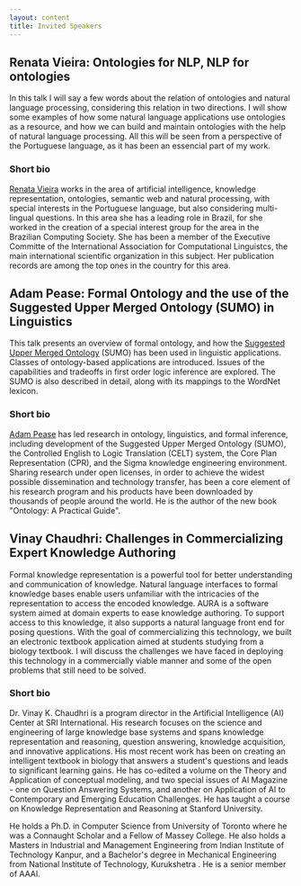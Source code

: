 ```yaml
---
layout: content
title: Invited Speakers
---
```


## Renata Vieira: Ontologies for NLP, NLP for ontologies

In this talk I will say a few words about the relation of ontologies
and natural language processing, considering this relation in two
directions. I will show some examples of how some natural language
applications use ontologies as a resource, and how we can build and
maintain ontologies with the help of natural language processing. All
this will be seen from a perspective of the Portuguese language, as it
has been an essencial part of my work.

### Short bio

[Renata Vieira](http://www.inf.pucrs.br/~rvieira/) works in the area
of artificial intelligence, knowledge representation, ontologies,
semantic web and natural processing, with special interests in the
Portuguese language, but also considering multi- lingual questions. In
this area she has a leading role in Brazil, for she worked in the
creation of a special interest group for the area in the Brazilian
Computing Society. She has been a member of the Executive Committe of
the International Association for Computational Linguistcs, the main
international scientific organization in this subject. Her publication
records are among the top ones in the country for this area.


## Adam Pease: Formal Ontology and the use of the Suggested Upper Merged Ontology (SUMO) in Linguistics

This talk presents an overview of formal ontology, and how the
[Suggested Upper Merged Ontology](http://www.ontologyportal.org)
(SUMO) has been used in linguistic applications. Classes of
ontology-based applications are introduced. Issues of the capabilities
and tradeoffs in first order logic inference are explored.  The SUMO
is also described in detail, along with its mappings to the WordNet
lexicon.

### Short bio

[Adam Pease](http://www.adampease.org/professional/) has led research
in ontology, linguistics, and formal inference, including development
of the Suggested Upper Merged Ontology (SUMO), the Controlled English
to Logic Translation (CELT) system, the Core Plan Representation
(CPR), and the Sigma knowledge engineering environment. Sharing
research under open licenses, in order to achieve the widest possible
dissemination and technology transfer, has been a core element of his
research program and his products have been downloaded by thousands of
people around the world.  He is the author of the new book "Ontology:
A Practical Guide".


## Vinay Chaudhri: Challenges in Commercializing Expert Knowledge Authoring

Formal knowledge representation is a powerful tool for better
understanding and communication of knowledge.  Natural language
interfaces to formal knowledge bases enable users unfamiliar with the
intricacies of the representation to access the encoded knowledge.
AURA is a software system aimed at domain experts to ease knowledge
authoring. To support access to this knowledge, it also supports a
natural language front end for posing questions. With the goal of
commercializing this technology, we built an electronic textbook
application aimed at students studying from a biology textbook.  I
will discuss the challenges we have faced in deploying this technology
in a commercially viable manner and some of the open problems that
still need to be solved.

### Short bio

Dr. Vinay K. Chaudhri is a program director in the Artificial
Intelligence (AI) Center at SRI International. His research focuses on
the science and engineering of large knowledge base systems and spans
knowledge representation and reasoning, question answering, knowledge
acquisition, and innovative applications. His most recent work has
been on creating an intelligent textbook in biology that answers a
student's questions and leads to significant learning gains. He has
co-edited a volume on the Theory and Application of conceptual
modeling, and two special issues of AI Magazine - one on Question
Answering Systems, and another on Application of AI to Contemporary
and Emerging Education Challenges. He has taught a course on Knowledge
Representation and Reasoning at Stanford University.

He holds a Ph.D. in Computer Science from University of Toronto where
he was a Connaught Scholar and a Fellow of Massey College. He also
holds a Masters in Industrial and Management Engineering from Indian
Institute of Technology Kanpur, and a Bachelor's degree in Mechanical
Engineering from National Institute of Technology, Kurukshetra . He is
a senior member of AAAI.
